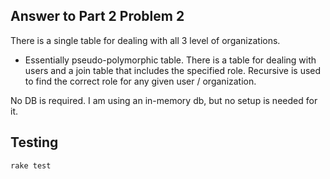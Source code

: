 ## Answer to Part 2 Problem 2
There is a single table for dealing with all 3 level of organizations.
 - Essentially pseudo-polymorphic table. 
There is a table for dealing with users
and a join table that includes the specified role.
Recursive is used to find the correct role for any given user / organization.

No DB is required.
I am using an in-memory db, but no setup is needed for it. 

## Testing
    rake test
    
    